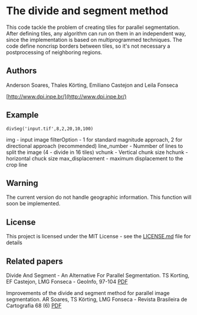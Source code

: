 # The divide and segment method

This code tackle the problem of creating tiles for parallel segmentation. After defining tiles, any algorithm can run on them in an independent way, since the
implementation is based on multiprogrammed techniques. The code define noncrisp borders between tiles, so it's not necessary a postprocessing of neighboring regions.

## Authors
Anderson Soares, Thales Körting, Emiliano Castejon and Leila Fonseca

[http://www.dpi.inpe.br/](http://www.dpi.inpe.br/)

## Example

```
divSeg('input.tif',8,2,20,10,100)
```

img              - input image
filterOption     - 1 for standard magnitude approach, 2 for directional approach (recommended)
line_number      - Nummber of lines to split the image (4 - divide in 16 tiles)
vchunk           - Vertical chunk size
hchunk           - horizontal chuck size
max_displacement - maximum displacement to the crop line

## Warning

The current version do not handle geographic information. This function will soon be implemented.


## License

This project is licensed under the MIT License - see the [LICENSE.md](LICENSE.md) file for details

## Related papers
Divide And Segment - An Alternative For Parallel Segmentation. TS Korting, EF Castejon, LMG Fonseca - GeoInfo, 97-104 [PDF](http://www.geoinfo.info/proceedings_geoinfo2011.split/proceedings_geoinfo2011.104-111.pdf)

Improvements of the divide and segment method for parallel image segmentation. AR Soares, TS Körting, LMG Fonseca - Revista Brasileira de Cartografia 68 (6) [PDF](http://www.lsie.unb.br/rbc/index.php/rbc/article/viewFile/1602/996)
